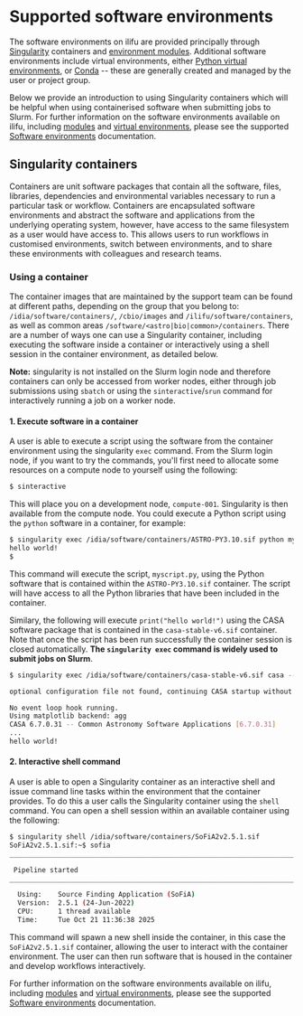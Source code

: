 # Supported software environments

The software environments on ilifu are provided principally through [Singularity](https://docs.sylabs.io/guides/latest/user-guide/) containers and [environment modules](tech_docs/software_environments?id=environment-modules). Additional software environments include virtual environments, either [Python virtual environments](tech_docs/software_environments?id=python-virtual-environments), or [Conda](tech_docs/software_environments?id=anaconda) -- these are generally created and managed by the user or project group. 

Below we provide an introduction to using Singularity containers which will be helpful when using containerised software when submitting jobs to Slurm. For further information on the software environments available on ilifu, including [modules](tech_docs/software_environments?id=environment-modules) and [virtual environments](tech_docs/software_environments?id=python-virtual-environments), please see the supported [Software environments](tech_docs/software_environments.md) documentation.

## Singularity containers

Containers are unit software packages that contain all the software, files, libraries, dependencies and environmental variables necessary to run a particular task or workflow. Containers are encapsulated software environments and abstract the software and applications from the underlying operating system, however, have access to the same filesystem as a user would have access to. This allows users to run workflows in customised environments, switch between environments, and to share these environments with colleagues and research teams.

### Using a container

The container images that are maintained by the support team can be found at different paths, depending on the group that you belong to: `/idia/software/containers/`, `/cbio/images` and `/ilifu/software/containers`, as well as common areas `/software/<astro|bio|common>/containers`. There are a number of ways one can use a Singularity container, including executing the software inside a container or interactively using a shell session in the container environment, as detailed below.

**Note:** singularity is not installed on the Slurm login node and therefore containers can only be accessed from worker nodes, either through job submissions using `sbatch` or using the `sinteractive`/`srun` command for interactively running a job on a worker node.

#### 1. Execute software in a container

A user is able to execute a script using the software from the container environment using the singularity `exec` command. From the Slurm login node, if you want to try the commands, you'll first need to allocate some resources on a compute node to yourself using the following:
```bash
$ sinteractive
```
This will place you on a development node, `compute-001`. Singularity is then available from the compute node. You could execute a Python script using the `python` software in a container, for example:
```bash
$ singularity exec /idia/software/containers/ASTRO-PY3.10.sif python myscript.py
hello world!
$
```
This command will execute the script, `myscript.py`, using the Python software that is contained within the `ASTRO-PY3.10.sif` container. The script will have access to all the Python libraries that have been included in the container.

Similary, the following will execute `print("hello world!")` using the CASA software package that is contained in the `casa-stable-v6.sif` container. Note that once the script has been run successfully the container session is closed automatically. **The `singularity exec` command is widely used to submit jobs on Slurm**.

```bash
$ singularity exec /idia/software/containers/casa-stable-v6.sif casa --log2term --nologger -c 'print("hello world!")'

optional configuration file not found, continuing CASA startup without it

No event loop hook running.
Using matplotlib backend: agg
CASA 6.7.0.31 -- Common Astronomy Software Applications [6.7.0.31]
...
hello world!
```

#### 2. Interactive shell command

A user is able to open a Singularity container as an interactive shell and issue command line tasks within the environment that the container provides. To do this a user calls the Singularity container using the `shell` command. You can open a shell session within an available container using the following:
```bash
$ singularity shell /idia/software/containers/SoFiA2v2.5.1.sif 
SoFiA2v2.5.1.sif:~$ sofia
____________________________________________________________________________

 Pipeline started
____________________________________________________________________________

  Using:    Source Finding Application (SoFiA)
  Version:  2.5.1 (24-Jun-2022)
  CPU:      1 thread available
  Time:     Tue Oct 21 11:36:38 2025
```

This command will spawn a new shell inside the container, in this case the `SoFiA2v2.5.1.sif` container, allowing the user to interact with the container environment. The user can then run software that is housed in the container and develop workflows interactively.

For further information on the software environments available on ilifu, including [modules](tech_docs/software_environments?id=environment-modules) and [virtual environments](tech_docs/software_environments?id=python-virtual-environments), please see the supported [Software environments](tech_docs/software_environments.md) documentation.
